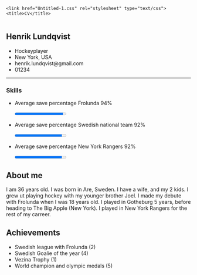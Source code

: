 <!DOCTYPE html>
<html lang="en">

<head>
    <meta charset="UTF-8">
    
    <link href="Untitled-1.css" rel="stylesheet" type="text/css">
    <title>CV</title>
</head>

<body>
    <main>
        <Section class="left">
            <div class="left-image">
                <img src="https://images2.minutemediacdn.com/image/fetch/w_850,h_560,c_fill,g_auto,f_auto/https://bluelinestation.com/wp-content/uploads/getty-images/2016/04/1141337088-850x560.jpeg"
                    alt="">
                <h2>
                    Henrik Lundqvist
                </h2>
            </div>
            <div class="personal">
                <ul>
                    <li><i class="fas-solid fa-hockey-stick-puck"></i> Hockeyplayer</li>
                    <li><i class="fas fa-location-arrow"></i> New York, USA</li>
                    <li><i class="fa-regular fa-envelope"></i> henrik.lundqvist@gmail.com</li>
                    <li><i class="fas fa-phone"></i> 01234</li>
                </ul>
                <hr>
            </div>
            <div class="skills">
                <h3><i class="fas fa-cog"></i>Skills</h3>
                <ul>
                <li> <p>Average save percentage Frolunda 94%</p> <progress max="100" value="94"></progress> </li>
                <li> <p>Average save percentage Swedish national team 92%</p> <progress max="100" value="92"></progress> </li>
                <li> <p>Average save percentage New York Rangers 92%</p> <progress max="100" value="92"></progress> </li>
                </ul>
            </div>
            </Section>
        <section class="right">
        <div class="aboutme">
          <h1> About me</h1>
          <p>
            I am 36 years old. I was born in Are, Sweden. I have a wife, and my 2 kids. I grew ut playing hockey with my younger brother Joel.
            I made my debute with Frolunda when I was 18 years old. I played in Gotheburg 5 years, before heading to The Big Apple (New York). 
            I played in New York Rangers for the rest of my carreer. 
          </p>
        </div>
        <div class="Achievements">
        <h1> Achievements</h1>
        <ul>
            <li>Swedish league with Frolunda (2)</li>
            <li>Swedish Goalie of the year (4)</li>
            <li>Vezina Trophy (1)</li>
            <li>World champion and olympic medals (5)</li>
        </ul>
         </div>
        </section>
    </main>
</body>

</html> 



